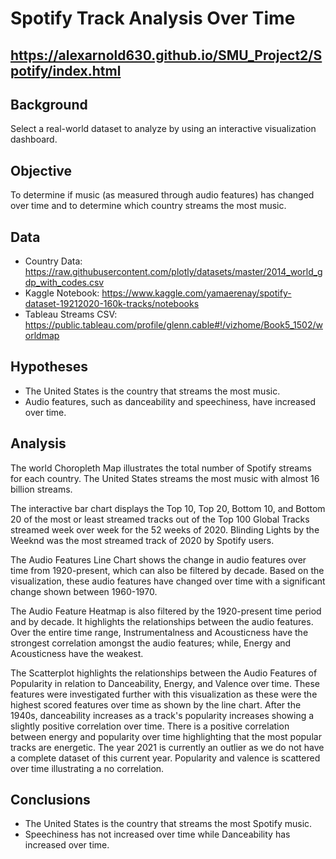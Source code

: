 # Spotify Track Analysis Over Time

## https://alexarnold630.github.io/SMU_Project2/Spotify/index.html

## Background
Select a real-world dataset to analyze by using an interactive visualization dashboard.

## Objective
To determine if music (as measured through audio features) has changed over time and to determine which country streams the most music.

## Data
- Country Data: https://raw.githubusercontent.com/plotly/datasets/master/2014_world_gdp_with_codes.csv
- Kaggle Notebook: https://www.kaggle.com/yamaerenay/spotify-dataset-19212020-160k-tracks/notebooks
- Tableau Streams CSV: https://public.tableau.com/profile/glenn.cable#!/vizhome/Book5_1502/worldmap

## Hypotheses
- The United States is the country that streams the most music.
- Audio features, such as danceability and speechiness, have increased over time.

## Analysis
The world Choropleth Map illustrates the total number of Spotify streams for each country. The United States streams the most music with almost 16 billion streams.

The interactive bar chart displays the Top 10, Top 20, Bottom 10, and Bottom 20 of the most or least streamed tracks out of the Top 100 Global Tracks streamed week over week for the 52 weeks of 2020. Blinding Lights by the Weeknd was the most streamed track of 2020 by Spotify users.

The Audio Features Line Chart shows the change in audio features over time from 1920-present, which can also be filtered by decade. Based on the visualization, these audio features have changed over time with a significant change shown between 1960-1970.

The Audio Feature Heatmap is also filtered by the 1920-present time period and by decade. It highlights the relationships between the audio features. Over the entire time range, Instrumentalness and Acousticness have the strongest correlation amongst the audio features; while, Energy and Acousticness have the weakest.

The Scatterplot highlights the relationships between the Audio Features of Popularity in relation to Danceability, Energy, and Valence over time. These features were investigated further with this visualization as these were the highest scored features over time as shown by the line chart. After the 1940s, danceability increases as a track's popularity increases showing a slightly positive correlation over time.  There is a positive correlation between energy and popularity over time highlighting that the most popular tracks are energetic. The year 2021 is currently an outlier as we do not have a complete dataset of this current year. Popularity and valence is scattered over time illustrating a no correlation.

## Conclusions
- The United States is the country that streams the most Spotify music.
- Speechiness has not increased over time while Danceability has increased over time.